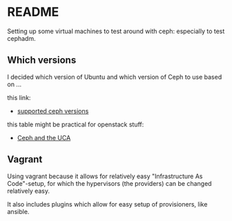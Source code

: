 # README

Setting up some virtual machines to test around with ceph: especially to test cephadm. 

## Which versions

I decided which version of Ubuntu and which version of Ceph to use based on ...

this link:
- [supported ceph versions](https://ubuntu.com/ceph/docs/supported-ceph-versions)

this table might be practical for openstack stuff:
- [Ceph and the UCA](https://wiki.ubuntu.com/OpenStack/CloudArchive#Ceph_and_the_UCA)

## Vagrant

Using vagrant because it allows for relatively easy "Infrastructure As Code"-setup, for which the hypervisors (the providers) can be changed relatively easy.

It also includes plugins which allow for easy setup of provisioners, like ansible.



